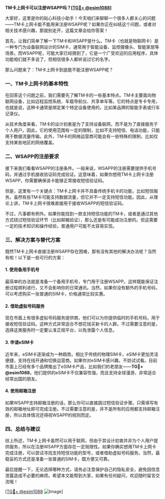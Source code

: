 **TM卡上网卡可以注册WSAPP吗？[[TG💪+ @esim1088](https://t.me/s/esim1088)]**

大家好，这里是你的贴心科技小助手！今天咱们来聊聊一个很多人都关心的问题——TM卡上网卡能不能用来注册WSAPP呢？如果你正在纠结这个问题，或者对相关技术感兴趣，那就别走开，这篇文章会给你答案！

首先，让我们简单了解一下TM卡和WSAPP是什么。TM卡（也就是物联网卡）是一种专门为设备联网设计的SIM卡，通常用于智能设备、监控摄像头、智能家居等场景。而WSAPP呢，可能大家已经猜到了，它是一个广受欢迎的应用程序，具体功能咱们就不多说了，但相信很多人都听说过它的名字。

那么问题来了：TM卡上网卡到底能不能注册WSAPP呢？

### **一、TM卡上网卡的基本特性**
在回答这个问题之前，我们需要先了解TM卡的一些基本特点。TM卡主要面向物联网设备，比如远程监控系统、车载导航仪、共享单车等。它的特点是专卡专用，也就是说，这种卡通常是绑定某个特定设备使用的，比如某品牌的智能手表或行车记录仪。

从技术角度来看，TM卡的设计初衷是为了支持设备联网，而不是为了直接服务于个人用户。因此，它的使用范围有一定的限制，比如不支持短信、电话功能，只能用于数据流量传输。此外，TM卡的网络运营商可能会有一些特殊的限制，比如仅支持某些地区的网络覆盖。

### **二、WSAPP的注册要求**
接下来我们看看WSAPP的注册条件。一般来说，WSAPP的注册需要提供手机号码，并通过手机接收验证码完成验证。这意味着，如果你想用TM卡上网卡注册WSAPP，你需要确保该卡能够正常接收短信验证码。

但是，这里有一个关键点：TM卡上网卡并不具备传统手机卡的功能，比如短信服务。虽然有些TM卡可能支持数据流量，但它并不一定支持短信功能。因此，从理论上讲，TM卡上网卡很难直接用于接收WSAPP的短信验证码。

不过，凡事都有例外。如果你能找到一款支持短信功能的TM卡，或者是通过其他方式绕过短信验证环节（比如邮箱验证），那么还是有可能成功注册的。但这需要一定的技术知识和操作经验，普通用户可能不太容易实现。

### **三、解决方案与替代方案**
既然TM卡上网卡直接注册WSAPP存在困难，那有没有其他的解决办法呢？当然有啦！以下是一些可行的方案：

#### **1. 使用备用手机号**
最简单的办法就是准备一个备用手机号，专门用于注册WSAPP。这样既能保证注册过程顺利进行，又不会影响你的日常通讯。当然，如果你没有额外的手机号码，可以考虑购买一张普通的SIM卡，价格通常比较实惠。

#### **2. 借助虚拟号码服务**
现在市面上有很多虚拟号码服务提供商，他们可以为你提供临时的手机号码，用于接收短信验证码。这种方式非常适合不想花钱买新卡的人群。不过需要注意的是，选择这类服务时一定要认准正规平台，以免泄露个人信息。

#### **3. 申请eSIM卡**
近年来，eSIM卡逐渐成为一种趋势。相比于传统的物理SIM卡，eSIM卡更加灵活便捷，支持在线开通和切换运营商。如果你对eSIM卡感兴趣，不妨试试看。目前市面上已经有多个品牌推出了eSIM卡产品，比如我们的老朋友——**TG💪+ @esim1088**。他们提供的eSIM卡不仅兼容性强，而且支持全球漫游，非常适合经常出国的朋友。

#### **4. 使用邮箱注册**
如果WSAPP支持邮箱注册的话，那么你可以直接跳过短信验证步骤。只需填写有效的邮箱地址即可完成注册。不过需要注意的是，并不是所有的应用都支持邮箱注册，所以具体情况还得视WSAPP的规则而定。

### **四、总结与建议**
综上所述，TM卡上网卡虽然可以用于联网，但由于其设计初衷并非为个人用户提供服务，所以在注册WSAPP方面存在一定局限性。如果你确实想用TM卡上网卡完成注册，可以尝试寻找支持短信功能的型号，或者借助虚拟号码服务。当然，最稳妥的方式还是准备一张普通的SIM卡，既方便又可靠。

最后提醒一下，无论选择哪种方式，请务必注意保护自己的隐私安全，避免因信息泄露造成不必要的麻烦。希望本文能帮到大家，如果有任何疑问，欢迎随时留言交流哦！

[[TG💪+ @esim1088](https://t.me/s/esim1088) ![Image](https://i.postimg.cc/4NQfJmqS/Snipaste-2025-05-13-00-14-12.png)]